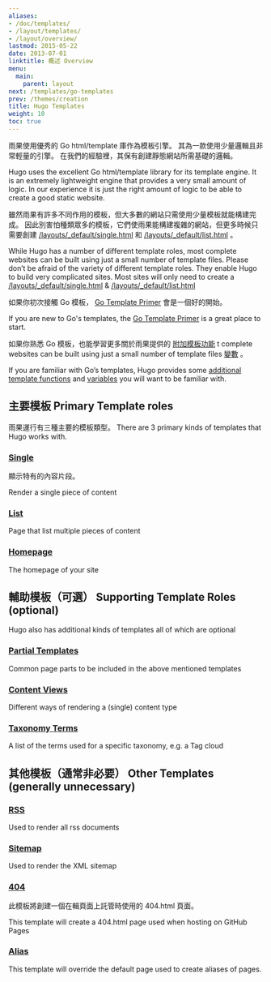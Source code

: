 ```yaml
---
aliases:
- /doc/templates/
- /layout/templates/
- /layout/overview/
lastmod: 2015-05-22
date: 2013-07-01
linktitle: 概述 Overview
menu:
  main:
    parent: layout
next: /templates/go-templates
prev: /themes/creation
title: Hugo Templates
weight: 10
toc: true
---
```


雨果使用優秀的 Go html/template 庫作為模板引擎。
其為一款使用少量邏輯且非常輕量的引擎。
在我們的經驗裡，其保有創建靜態網站所需基礎的邏輯。

Hugo uses the excellent Go html/template library for its template engine.
It is an extremely lightweight engine that provides a very small amount of
logic. In our experience it is just the right amount of logic to be able
to create a good static website.

雖然雨果有許多不同作用的模板，但大多數的網站只需使用少量模板就能構建完成。
因此別害怕種類眾多的模板，它們使雨果能構建複雜的網站，但更多時候只需要創建
[/layouts/\_default/single.html](/templates/content/)
和 [/layouts/\_default/list.html](/templates/list/)
。

While Hugo has a number of different template roles, most complete
websites can be built using just a small number of template files.
Please don’t be afraid of the variety of different template roles. They
enable Hugo to build very complicated sites. Most sites will only
need to create a [/layouts/\_default/single.html](/templates/content/) & [/layouts/\_default/list.html](/templates/list/)

如果你初次接觸 Go 模板，
[Go Template Primer](/layout/go-templates/)
會是一個好的開始。

If you are new to Go's templates, the [Go Template Primer](/layout/go-templates/)
is a great place to start.

如果你熟悉 Go 模板，也能學習更多關於雨果提供的
[附加模板功能](/templates/functions/)
t complete websites can be built using just a small number of template files [變數](/templates/variables/)
。

If you are familiar with Go’s templates, Hugo provides some [additional
template functions](/templates/functions/) and [variables](/templates/variables/) you will want to be familiar
with.

## 主要模板 Primary Template roles

雨果運行有三種主要的模板類型。 There are 3 primary kinds of templates that Hugo works with.

### [Single](/templates/content/)
顯示特有的內容片段。

Render a single piece of content

### [List](/templates/list/)
Page that list multiple pieces of content

### [Homepage](/templates/homepage/)
The homepage of your site

## 輔助模板（可選） Supporting Template Roles (optional)

Hugo also has additional kinds of templates all of which are optional

### [Partial Templates](/templates/partials/)
Common page parts to be included in the above mentioned templates

### [Content Views](/templates/views/)
Different ways of rendering a (single) content type

### [Taxonomy Terms](/templates/terms/)
A list of the terms used for a specific taxonomy, e.g. a Tag cloud

## 其他模板（通常非必要） Other Templates (generally unnecessary)

### [RSS](/templates/rss/)
Used to render all rss documents

### [Sitemap](/templates/sitemap/)
Used to render the XML sitemap

### [404](/templates/404/)
此模板將創建一個在輯頁面上託管時使用的 404.html 頁面。

This template will create a 404.html page used when hosting on GitHub Pages

### [Alias](/extras/aliases/#customizing)
This template will override the default page used to create aliases of pages.

